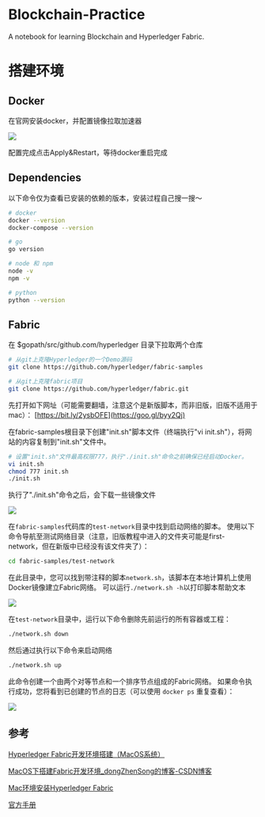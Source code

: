 # Blockchain-Practice
A notebook for learning Blockchain and Hyperledger Fabric.



# 搭建环境

## Docker

在官网安装docker，并配置镜像拉取加速器

![](https://tva1.sinaimg.cn/large/008vxvgGgy1h99a28xxscj31j70u077i.jpg)

 

配置完成点击Apply&Restart，等待docker重启完成

 

## Dependencies

以下命令仅为查看已安装的依赖的版本，安装过程自己搜一搜～

```Bash
# docker
docker --version
docker-compose --version

# go
go version

# node 和 npm
node -v
npm -v

# python
python --version
```

 

## Fabric

在 $gopath/src/github.com/hyperledger 目录下拉取两个仓库

```Bash
# 从git上克隆Hyperledger的一个Demo源码
git clone https://github.com/hyperledger/fabric-samples

# 从git上克隆fabric项目
git clone https://github.com/hyperledger/fabric.git
```

 

先打开如下网址（可能需要翻墙，注意这个是新版脚本，而非旧版，旧版不适用于mac）： [https://bit.ly/2ysbOFE](https://goo.gl/byy2Qj)

在fabric-samples根目录下创建"init.sh"脚本文件（终端执行"vi init.sh"），将网站的内容复制到"init.sh"文件中。

```Bash
# 设置"init.sh"文件最高权限777，执行"./init.sh"命令之前确保已经启动Docker。
vi init.sh
chmod 777 init.sh
./init.sh
```

 

执行了"./init.sh"命令之后，会下载一些镜像文件

![](https://tva1.sinaimg.cn/large/008vxvgGgy1h99a2ypsixj31iw0u042u.jpg)

 

在`fabric-samples`代码库的`test-network`目录中找到启动网络的脚本。 使用以下命令导航至测试网络目录（注意，旧版教程中进入的文件夹可能是first-network，但在新版中已经没有该文件夹了）：

```Bash
cd fabric-samples/test-network
```

 

在此目录中，您可以找到带注释的脚本`network.sh`，该脚本在本地计算机上使用Docker镜像建立Fabric网络。  可以运行`./network.sh -h`以打印脚本帮助文本

![](https://tva1.sinaimg.cn/large/008vxvgGgy1h99a3kjqupj325w0kuafd.jpg)

 

在`test-network`目录中，运行以下命令删除先前运行的所有容器或工程：

```Bash
./network.sh down
```

 

然后通过执行以下命令来启动网络

```Bash
./network.sh up
```

此命令创建一个由两个对等节点和一个排序节点组成的Fabric网络。  如果命令执行成功，您将看到已创建的节点的日志（可以使用 `docker ps` 重复查看）：

![](https://tva1.sinaimg.cn/large/008vxvgGgy1h99a3zp6ecj32f60io47q.jpg)

 

## 参考

[Hyperledger Fabric开发环境搭建（MacOS系统）](https://www.jianshu.com/p/3696da2584ff)

[MacOS下搭建Fabric开发环境_dongZhenSong的博客-CSDN博客](https://blog.csdn.net/dongzhensong/article/details/95500596)

[Mac环境安装Hyperledger Fabric](https://www.jianshu.com/p/a59ff954d3b2)

[官方手册](https://hyperledger-fabric.readthedocs.io/zh_CN/latest/test_network.html)
